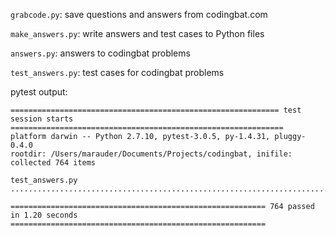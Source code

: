 `grabcode.py`: save questions and answers from codingbat.com

`make_answers.py`: write answers and test cases to Python files

`answers.py`: answers to codingbat problems

`test_answers.py`: test cases for codingbat problems

pytest output:

~~~~
============================================================ test session starts =============================================================
platform darwin -- Python 2.7.10, pytest-3.0.5, py-1.4.31, pluggy-0.4.0
rootdir: /Users/marauder/Documents/Projects/codingbat, inifile: 
collected 764 items 

test_answers.py ............................................................................................................................................................................................................................................................................................................................................................................................................................................................................................................................................................................................................................................................................................................................................................................................

========================================================= 764 passed in 1.20 seconds =========================================================
~~~~
